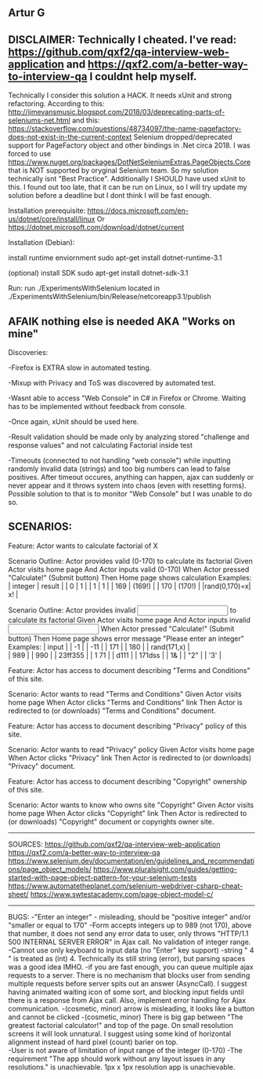 Artur G
-----------------
DISCLAIMER:
Technically I cheated. I've read: https://github.com/qxf2/qa-interview-web-application and https://qxf2.com/a-better-way-to-interview-qa
I couldnt help myself.
-----------------

Technically I consider this solution a HACK. It needs xUnit and strong refactoring.
According to this: http://jimevansmusic.blogspot.com/2018/03/deprecating-parts-of-seleniums-net.html and this: https://stackoverflow.com/questions/48734097/the-name-pagefactory-does-not-exist-in-the-current-context
Selenium dropped/deprecated support for PageFactory object and other bindings in .Net circa 2018.
I was forced to use https://www.nuget.org/packages/DotNetSeleniumExtras.PageObjects.Core that is NOT supported by oryginal Selenium team. So my solution technically isnt "Best Practice".
Additionally I SHOULD have used xUnit to this. I found out too late, that it can be run on Linux, so I will try update my solution before a deadline but I dont think I will be fast enough.

Installation prerequisite:
https://docs.microsoft.com/en-us/dotnet/core/install/linux
Or https://dotnet.microsoft.com/download/dotnet/current

Installation (Debian):

install runtime enviornment
sudo apt-get install dotnet-runtime-3.1

(optional) install SDK
sudo apt-get install dotnet-sdk-3.1

Run:
run ./ExperimentsWithSelenium located in ./ExperimentsWithSelenium/bin/Release/netcoreapp3.1/publish

AFAIK nothing else is needed AKA "Works on mine"
-----------------

Discoveries:

-Firefox is EXTRA slow in automated testing.

-Mixup with Privacy and ToS was discovered by automated test.

-Wasnt able to access "Web Console" in C# in Firefox or Chrome. Waiting has to be implemented without feedback from console.

-Once again, xUnit should be used here.

-Result validation should be made only by analyzing stored "challenge and response values" and not calculating Factorial inside test

-Timeouts (connected to not handling "web console") while inputting randomly invalid data (strings) and too big numbers can lead to false positives. 
	After timeout occures, anything can happen, ajax can suddenly or never appear and it throws system into chaos (even with resetting forms).
	Possible solution to that is to monitor "Web Console" but I was unable to do so.


SCENARIOS:
-----------------

Feature: Actor wants to calculate factorial of X

  Scenario Outline: Actor provides valid (0-170) <integer> to calculate its factorial
    Given Actor visits home page
      And Actor inputs valid (0-170) <integer>
     When Actor pressed "Calculate!" (Submit button)
     Then Home page shows calculation <result>
  Examples:
    |   integer   |  result |
    |      0      |    1    |
    |      1      |    1    |
    |    169      |  (169!) |
    |    170      |  (170!) |
    |rand(0,170)=x|    x!   |	 

  Scenario Outline: Actor provides invalid <input> to calculate its factorial
    Given Actor visits home page
      And Actor inputs invalid <input>
     When Actor pressed "Calculate!" (Submit button)
     Then Home page shows error message "Please enter an integer"
  Examples:
    |    input    |
    |     -1      | 
    |    -11      | 
    |    171      | 
    |    180      | 
    | rand(171,x) | 	 
	|    989      | 
    |    990      | 
    |  23ff355    |
    |    1 71     | 
    |    d111     | 
    |    171dss   | 
    |     1&      | 
    |    "2"      | 
    |    '3'      | 


Feature: Actor has access to document describing "Terms and Conditions" of this site.

  Scenario: Actor wants to read "Terms and Conditions"
    Given Actor visits home page
     When Actor clicks "Terms and Conditions" link
     Then Actor is redirected to (or downloads) "Terms and Conditions" document. 
	  
Feature: Actor has access to document describing "Privacy" policy of this site.

  Scenario: Actor wants to read "Privacy" policy
    Given Actor visits home page
     When Actor clicks "Privacy" link
     Then Actor is redirected to (or downloads) "Privacy" document. 
	  
Feature: Actor has access to document describing "Copyright" ownership of this site.

  Scenario: Actor wants to know who owns site "Copyright"
    Given Actor visits home page
     When Actor clicks "Copyright" link
     Then Actor is redirected to (or downloads) "Copyright" document or copyrights owner site. 

-----------------
SOURCES:
https://github.com/qxf2/qa-interview-web-application
https://qxf2.com/a-better-way-to-interview-qa
https://www.selenium.dev/documentation/en/guidelines_and_recommendations/page_object_models/
https://www.pluralsight.com/guides/getting-started-with-page-object-pattern-for-your-selenium-tests
https://www.automatetheplanet.com/selenium-webdriver-csharp-cheat-sheet/
https://www.swtestacademy.com/page-object-model-c/

-----------------
BUGS:
-"Enter an integer" - misleading, should be "positive integer" and/or "smaller or equal to 170"
-Form accepts integers up to 989 (not 170), above that number, it does not send any error data to user, only throws "HTTP/1.1 500 INTERNAL SERVER ERROR" in Ajax call. No validation of integer range.
-Cannot use only keyboard to input data (no "Enter" key support)
-string "      4   " is treated as (int) 4. Technically its still string (error), but parsing spaces was a good idea IMHO.
-if you are fast enough, you can queue multiple ajax requests to a server. There is no mechanism that blocks user from sending multiple requests before server spits out an answer (AsyncCall). 
	I suggest having animated waiting icon of some sort, and blocking input fields until there is a response from Ajax call. Also, implement error handling for Ajax communication. 
-(cosmetic, minor) arrow is misleading, it looks like a button and cannot be clicked
-(cosmetic, minor) There is big gap between "The greatest factorial calculator!" and top of the page. On small resolution screens it will look unnatural. 
	I suggest using some kind of horizontal alignment instead of hard pixel (count) barier on top.  
-User is not aware of limitation of input range of the integer (0-170)
-The requirement "The app should work without any layout issues in any resolutions." is unachievable. 1px x 1px resolution app is unachievable. 
